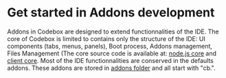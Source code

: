 # Get started in Addons development

Addons in Codebox are designed to extend functionnalities of the IDE. The core of Codebox is limited to contains only the structure of the IDE: UI components (tabs, menus, panels), Boot process, Addons management, Files Management (The core source code is available at: [node.js core](https://github.com/FriendCode/codebox/tree/master/core) and [client core](https://github.com/FriendCode/codebox/tree/master/client).
Most of the IDE functionnalities are conserved in the defaults addons. These addons are stored in [addons folder](https://github.com/FriendCode/codebox/tree/master/addons) and all start with "cb.".
